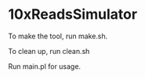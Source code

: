 # 10xReadsSimulator

To make the tool, run make.sh.

To clean up, run clean.sh

Run main.pl for usage.


